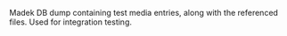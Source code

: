 Madek DB dump containing test media entries, along with the referenced files.
Used for integration testing.
